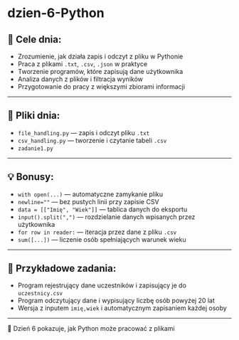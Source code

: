 # dzien-6-Python

## 🎯 Cele dnia:

- Zrozumienie, jak działa zapis i odczyt z pliku w Pythonie
- Praca z plikami `.txt`, `.csv`, `.json` w praktyce
- Tworzenie programów, które zapisują dane użytkownika
- Analiza danych z plików i filtracja wyników
- Przygotowanie do pracy z większymi zbiorami informacji

---

## 📁 Pliki dnia:

- `file_handling.py` — zapis i odczyt pliku `.txt`
- `csv_handling.py` — tworzenie i czytanie tabeli `.csv`
- `zadanie1.py` 

---

## 💡 Bonusy:

- `with open(...)` — automatyczne zamykanie pliku
- `newline=""` — bez pustych linii przy zapisie CSV
- `data = [["Imię", "Wiek"]]` — tablica danych do eksportu
- `input().split(",")` — rozdzielanie danych wpisanych przez użytkownika
- `for row in reader:` — iteracja przez dane z pliku `.csv`
- `sum([...])` — liczenie osób spełniających warunek wieku

---

## 🚀 Przykładowe zadania:

- Program rejestrujący dane uczestników i zapisujący je do `uczestnicy.csv`
- Program odczytujący dane i wypisujący liczbę osób powyżej 20 lat
- Wersja z inputem `imię,wiek` i automatycznym zapisaniem każdej osoby

---

🧡 Dzień 6 pokazuje, jak Python może pracować z plikami

